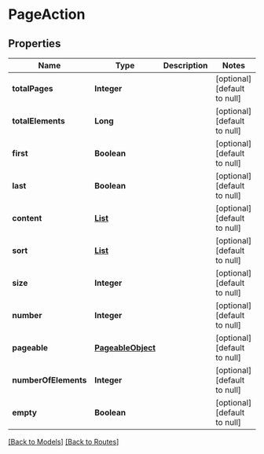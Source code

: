 # PageAction
## Properties

| Name | Type | Description | Notes |
|------------ | ------------- | ------------- | -------------|
| **totalPages** | **Integer** |  | [optional] [default to null] |
| **totalElements** | **Long** |  | [optional] [default to null] |
| **first** | **Boolean** |  | [optional] [default to null] |
| **last** | **Boolean** |  | [optional] [default to null] |
| **content** | [**List**](Action.md) |  | [optional] [default to null] |
| **sort** | [**List**](SortObject.md) |  | [optional] [default to null] |
| **size** | **Integer** |  | [optional] [default to null] |
| **number** | **Integer** |  | [optional] [default to null] |
| **pageable** | [**PageableObject**](PageableObject.md) |  | [optional] [default to null] |
| **numberOfElements** | **Integer** |  | [optional] [default to null] |
| **empty** | **Boolean** |  | [optional] [default to null] |

[[Back to Models]](../overview#models) [[Back to Routes]](../overview#routes)

